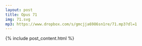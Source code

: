```yaml
---
layout: post
title: Opus 71
img: 71.svg
mp3: https://www.dropbox.com/s/gmcjja6986sn1re/71.mp3?dl=1
---
```


{% include post_content.html %}
